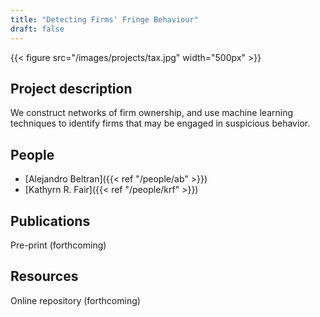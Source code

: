 ```yaml
---
title: "Detecting Firms' Fringe Behaviour"
draft: false
---
```


{{< figure src="/images/projects/tax.jpg" width="500px" >}}

## Project description

We construct networks of firm ownership, and use machine learning techniques to identify firms that may be engaged in suspicious behavior.

## People

* [Alejandro Beltran]({{< ref "/people/ab" >}}) 
* [Kathyrn R. Fair]({{< ref "/people/krf" >}}) 

## Publications

Pre-print (forthcoming)

## Resources

Online repository (forthcoming)